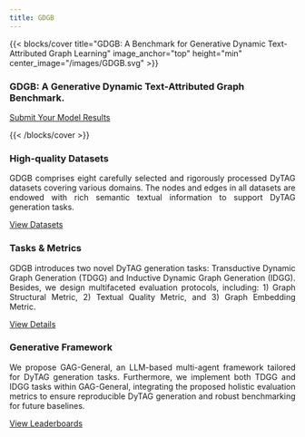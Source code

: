 ```yaml
---
title: GDGB
---
```


<head>
    <style>
        .icon-blue {
            color: #0095d6;
        }
    </style>
</head>

{{< blocks/cover title="GDGB: A Benchmark for Generative Dynamic Text-Attributed Graph Learning" image_anchor="top" height="min" center_image="/images/GDGB.svg" >}}
<div class="mx-auto text-center">
    <h3 class="mt-3"><b>GDGB</b>: A <b>G</b>enerative <b>D</b>ynamic Text-Attributed <b>G</b>raph <b>B</b>enchmark.</h3>
    <p class="lead">
        <a href="https://docs.google.com/forms/d/e/1FAIpQLSchjDliqcIO2FYY0qmjenHcLSNvqa-0poV1PrbRGph2XwZ8RA/viewform" class="submit-link">
            Submit Your Model Results <i class="fa-solid fa-arrow-right icon-blue"></i>
        </a>
    </p>
</div>
{{< /blocks/cover >}}

<div class="container-fluid features-section">
    <div class="container py-5">
        <div class="row mx-0">
            <div class="col-lg-4 mb-4">
                <div class="feature-box">
                    <div class="text-center mb-3">
                        <i class="fa-solid fa-vector-square icon-blue"></i>
                        <h3 class="mt-3">High-quality Datasets</h3>
                    </div>
                    <p class="feature-text" style="text-align: justify;">GDGB comprises eight carefully selected and rigorously processed DyTAG datasets covering various domains. The nodes and edges in all datasets are endowed with rich semantic textual information to support DyTAG generation tasks. </p>
                    <a class="btn btn-secondary" href="/datasets/">View Datasets</a>
                </div>
            </div>
            <div class="col-lg-4 mb-4">
                <div class="feature-box">
                    <div class="text-center mb-3">
                        <i class="fa-solid fa-scale-balanced icon-blue"></i>
                        <h3 class="mt-3">Tasks & Metrics</h3>
                    </div>
                    <p class="feature-text" style="text-align: justify;">GDGB introduces two novel DyTAG generation tasks: Transductive Dynamic Graph Generation (TDGG) and Inductive Dynamic Graph Generation (IDGG). Besides, we design multifaceted evaluation protocols, including: 1) Graph Structural Metric, 2) Textual Quality Metric, and 3) Graph Embedding Metric.</p>
                    <a class="btn btn-secondary" href="/get-started/">View Details</a>
                </div>
            </div>
            <div class="col-lg-4 mb-4">
                <div class="feature-box">
                    <div class="text-center mb-3">
                        <i class="fa-solid fa-chart-simple icon-blue"></i>
                        <h3 class="mt-3">Generative Framework</h3>
                    </div>
                    <p class="feature-text" style="text-align: justify;">We propose GAG-General, an LLM-based multi-agent framework tailored for DyTAG generation tasks. Furthermore, we implement both TDGG and IDGG tasks within GAG-General, integrating the proposed holistic evaluation metrics to ensure reproducible DyTAG generation and robust benchmarking for future baselines.</p>
                    <a class="btn btn-secondary" href="/leaderboard/">View Leaderboards</a>
                </div>
            </div>
        </div>
    </div>
</div>

